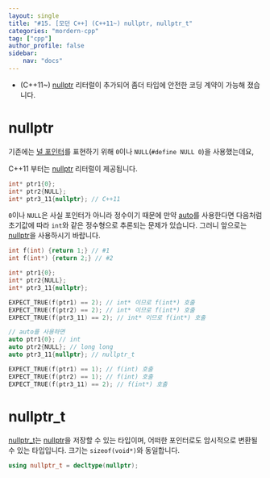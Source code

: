 ```yaml
---
layout: single
title: "#15. [모던 C++] (C++11~) nullptr, nullptr_t"
categories: "mordern-cpp"
tag: ["cpp"]
author_profile: false
sidebar: 
    nav: "docs"
---
```


* (C++11~) [nullptr](https://tango1202.github.io/mordern-cpp/mordern-cpp-nullptr/) 리터럴이 추가되어 좀더 타입에 안전한 코딩 계약이 가능해 졌습니다.

# nullptr

기존에는 [널 포인터](https://tango1202.github.io/classic-cpp-guide/classic-cpp-guide-pointer-reference/#%EB%84%90-%ED%8F%AC%EC%9D%B8%ED%84%B0)를 표현하기 위해 `0`이나 `NULL`(`#define NULL 0`)을 사용했는데요, 

C++11 부터는 [nullptr](https://tango1202.github.io/mordern-cpp/mordern-cpp-nullptr/) 리터럴이 제공됩니다.

```cpp
int* ptr1{0};
int* ptr2{NULL};
int* ptr3_11{nullptr}; // C++11
```

`0`이나 `NULL`은 사실 포인터가 아니라 정수이기 때문에 만약 [auto](https://tango1202.github.io/mordern-cpp/mordern-cpp-auto-decltype/#auto)를 사용한다면 다음처럼 초기값에 따라 `int`와 같은 정수형으로 추론되는 문제가 있습니다. 그러니 앞으로는 [nullptr](https://tango1202.github.io/mordern-cpp/mordern-cpp-nullptr/)을 사용하시기 바랍니다.


```cpp
int f(int) {return 1;} // #1
int f(int*) {return 2;} // #2

int* ptr1{0};
int* ptr2{NULL};
int* ptr3_11{nullptr};

EXPECT_TRUE(f(ptr1) == 2); // int* 이므로 f(int*) 호출
EXPECT_TRUE(f(ptr2) == 2); // int* 이므로 f(int*) 호출
EXPECT_TRUE(f(ptr3_11) == 2); // int* 이므로 f(int*) 호출

// auto를 사용하면
auto ptr1{0}; // int
auto ptr2{NULL}; // long long
auto ptr3_11{nullptr}; // nullptr_t

EXPECT_TRUE(f(ptr1) == 1); // f(int) 호출  
EXPECT_TRUE(f(ptr2) == 1); // f(int) 호출
EXPECT_TRUE(f(ptr3_11) == 2); // f(int*) 호출
```

# nullptr_t

[nullptr_t](https://tango1202.github.io/mordern-cpp/mordern-cpp-nullptr/#nullptr_t)는 [nullptr](https://tango1202.github.io/mordern-cpp/mordern-cpp-nullptr/)을 저장할 수 있는 타입이며, 어떠한 포인터로도 암시적으로 변환될 수 있는 타입입니다. 크기는 `sizeof(void*)`와 동일합니다.

```cpp
using nullptr_t = decltype(nullptr);
```
